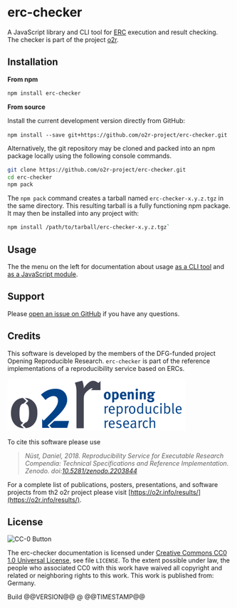 # erc-checker

A JavaScript library and CLI tool for [ERC](https://o2r-info/erc-spec) execution and result checking.  
The checker is part of the project [o2r](https://o2r.info/).

## Installation

**From npm**

```bash
npm install erc-checker
```

**From source**

Install the current development version directly from GitHub:
 
`npm install --save git+https://github.com/o2r-project/erc-checker.git`

Alternatively, the git repository may be cloned and packed into an npm package locally using the following console commands. 

```bash
git clone https://github.com/o2r-project/erc-checker.git
cd erc-checker
npm pack          
```

The `npm pack` command creates a tarball named `erc-checker-x.y.z.tgz` in the same directory.
This resulting tarball is a fully functioning npm package.
It may then be installed into any project with:

```bash
npm install /path/to/tarball/erc-checker-x.y.z.tgz`
```

## Usage

The the menu on the left for documentation about usage [as a CLI tool](cli.md) and [as a JavaScript module](module.md).

## Support

Please [open an issue on GitHub](https://github.com/o2r-project/erc-checker/issues) if you have any questions.

## Credits

This software is developed by the members of the DFG-funded project Opening Reproducible Research.
`erc-checker` is part of the reference implementations of a reproducibility service based on ERCs.

[![Opening Reproducible Research](./img/o2r-logo.png)](https://o2r.info)

To cite this software please use

> _Nüst, Daniel, 2018. Reproducibility Service for Executable Research Compendia: Technical Specifications and Reference Implementation. Zenodo. doi:[10.5281/zenodo.2203844](http://doi.org/10.5281/zenodo.2203844)_

For a complete list of publications, posters, presentations, and software projects from th2 o2r project please visit [https://o2r.info/results/](https://o2r.info/results/).

## License

![CC-0 Button](https://licensebuttons.net/p/zero/1.0/88x31.png)

The erc-checker documentation is licensed under [Creative Commons CC0 1.0 Universal License](https://creativecommons.org/publicdomain/zero/1.0/), see file `LICENSE`.
To the extent possible under law, the people who associated CC0 with this work have waived all copyright and related or neighboring rights to this work.
This work is published from: Germany.

<div class="buildinfo">Build @@VERSION@@ @ @@TIMESTAMP@@</div>
